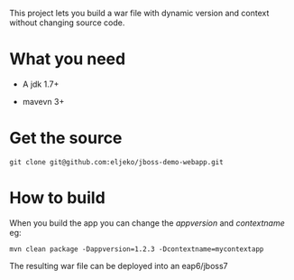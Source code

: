 This project lets you build a war file with dynamic version and context without changing source code.

What you need
==

* A jdk 1.7+

* mavevn 3+ 

Get the source
==

`git clone git@github.com:eljeko/jboss-demo-webapp.git`

How to build
==

When you build the app you can change the *appversion* and *contextname* eg:

`mvn clean package -Dappversion=1.2.3 -Dcontextname=mycontextapp`
 
The resulting war file can be deployed into an eap6/jboss7
 
